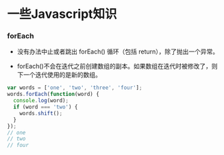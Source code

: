 # 一些Javascript知识

### forEach

* 没有办法中止或者跳出 forEach() 循环（包括 return），除了抛出一个异常。  

* forEach()不会在迭代之前创建数组的副本。如果数组在迭代时被修改了，则下一个迭代使用的是新的数组。  

```js
var words = ['one', 'two', 'three', 'four'];
words.forEach(function(word) {
  console.log(word);
  if (word === 'two') {
    words.shift();
  }
});
// one
// two
// four
```
